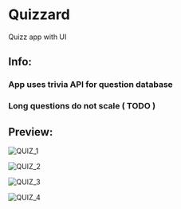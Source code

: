 # Quizzard
Quizz app with UI

## Info:
### App uses trivia API for question database
### Long questions do not scale ( TODO )

## Preview:

![QUIZ_1](https://github.com/milonpabis/Quizzard/assets/116438884/d2df1c19-14c3-4b34-9be6-00e7b6d7f40f)

![QUIZ_2](https://github.com/milonpabis/Quizzard/assets/116438884/e6c57454-047a-4a05-9198-2453fe2eee45)

![QUIZ_3](https://github.com/milonpabis/Quizzard/assets/116438884/e07d65f2-c9a0-46b5-bb31-cdac8798624f)

![QUIZ_4](https://github.com/milonpabis/Quizzard/assets/116438884/0d518884-8df5-4b16-bd8f-60ed02111dd6)

